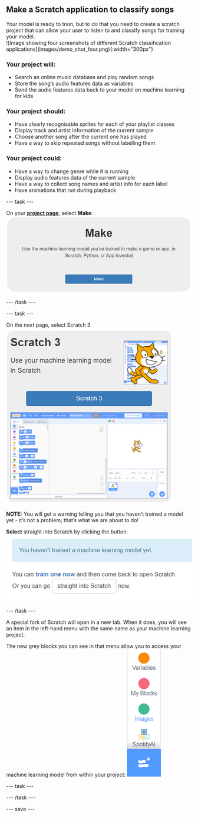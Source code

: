 ## Make a Scratch application to classify songs

<div style="display: flex; flex-wrap: wrap">
<div style="flex-basis: 200px; flex-grow: 1; margin-right: 15px;">
Your model is ready to train, but to do that you need to create a scratch project that can allow your user to listen to and classify songs for training your model.
</div>
<div>
![Image showing four screenshots of different Scratch classification applications](images/demo_shot_four.png){:width="300px"}
</div>
</div>


### **Your project will:**
+ Search an online music database and play random songs
+ Store the song’s audio features data as variables
+ Send the audio features data back to your model on machine learning for kids

### **Your project should:**
+ Have clearly recognisable sprites for each of your playlist classes
+ Display track and artist information of the current sample 
+ Choose another song after the current one has played
+ Have a way to skip repeated songs without labelling them

### **Your project could:**
+ Have a way to change genre while it is running
+ Display audio features data of the current sample
+ Have a way to collect song names and artist info for each label
+ Have animations that run during playback

--- task ---

On your [**project page**](https://machinelearningforkids.co.uk/#!/projects), select **Make**:
![Image showing a button reading Make and the explanation 'Use the machine learning model you've trained to make a game or app, in Scratch, Python, or App Inventor'](images/make_button.png)

--- /task ---

--- task ---

On the next page, select Scratch 3
![](images/scratch3_button.png)

**NOTE:** You will get a warning telling you that you haven’t trained a model yet - it’s not a problem; that’s what we are about to do! 

**Select** straight into Scratch by clicking the button:
![A warning which reads You haven't trained a machine learning model yet](images/straight_into_scratch.png)

--- /task ---

A special fork of Scratch will open in a new tab. When it does, you will see an item in the left-hand menu with the same name as your machine learning project.

The new grey blocks you can see in that menu allow you to access your machine learning model from within your project:
![](images/model_blocks_menu.png)

--- task ---



--- /task ---


--- save ---